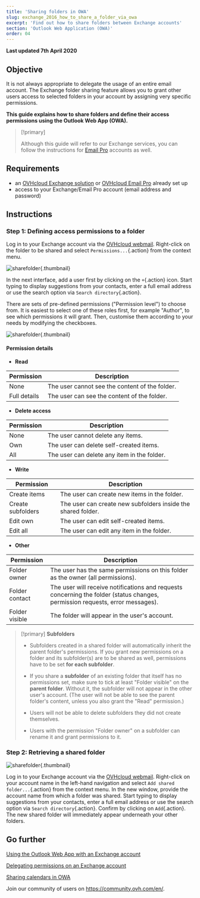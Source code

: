 ```yaml
---
title: 'Sharing folders in OWA'
slug: exchange_2016_how_to_share_a_folder_via_owa
excerpt: 'Find out how to share folders between Exchange accounts'
section: 'Outlook Web Application (OWA)'
order: 04
---
```


**Last updated 7th April 2020**

## Objective

It is not always appropriate to delegate the usage of an entire email account. The Exchange folder sharing feature allows you to grant other users access to selected folders in your account by assigning very specific permissions.

**This guide explains how to share folders and define their access permissions using the Outlook Web App (OWA).**

> [!primary]
>
> Although this guide will refer to our Exchange services, you can follow the instructions for [Email Pro](https://www.ovhcloud.com/en-gb/emails/email-pro/) accounts as well.
>


## Requirements

- an [OVHcloud Exchange solution](https://www.ovhcloud.com/en-gb/emails/hosted-exchange/) or [OVHcloud Email Pro](https://www.ovhcloud.com/en-gb/emails/email-pro/) already set up
- access to your Exchange/Email Pro account (email address and password)


## Instructions

### Step 1: Defining access permissions to a folder

Log in to your Exchange account via the [OVHcloud webmail](https://www.ovhcloud.com/en-gb/mail/). Right-click on the folder to be shared and select `Permissions...`{.action} from the context menu.

![sharefolder](images/exchange-folder-step1.png){.thumbnail}

In the next interface, add a user first by clicking on the `+`{.action} icon. Start typing to display suggestions from your contacts, enter a full email address or use the search option via `Search directory`{.action}.

There are sets of pre-defined permissions ("Permission level") to choose from. It is easiest to select one of these roles first, for example "Author", to see which permissions it will grant. Then, customise them according to your needs by modifying the checkboxes.

![sharefolder](images/exchange-folder-step2aag.gif){.thumbnail}

#### Permission details

- **Read**

|Permission|Description|
|---|---|
|None|The user cannot see the content of the folder.|
|Full details|The user can see the content of the folder.|


- **Delete access**

|Permission|Description|
|---|---|
|None|The user cannot delete any items.|
|Own|The user can delete self-created items.|
|All|The user can delete any item in the folder.|


- **Write**

|Permission|Description|
|---|---|
|Create items|The user can create new items in the folder.|
|Create subfolders|The user can create new subfolders inside the shared folder.|
|Edit own|The user can edit self-created items.|
|Edit all|The user can edit any item in the folder.|


- **Other**

|Permission|Description|
|---|---|
|Folder owner|The user has the same permissions on this folder as the owner (all permissions).|
|Folder contact|The user will receive notifications and requests concerning the folder (status changes, permission requests, error messages).|
|Folder visible|The folder will appear in the user's account.|

> [!primary]
>**Subfolders**
> 
> - Subfolders created in a shared folder will automatically inherit the parent folder's permissions. If you grant new permissions on a folder and its subfolder(s) are to be shared as well, permissions have to be set **for each subfolder**.
> 
> - If you share a **subfolder** of an existing folder that itself has no permissions set, make sure to tick at least "Folder visible" on the **parent folder**. Without it, the subfolder will not appear in the other user's account. (The user will not be able to see the parent folder's content, unless you also grant the "Read" permission.)
> 
> - Users will not be able to delete subfolders they did not create themselves.
> 
> - Users with the permission "Folder owner" on a subfolder can rename it and grant permissions to it.
>


### Step 2: Retrieving a shared folder

![sharefolder](images/exchange-folder-step3.png){.thumbnail}

Log in to your Exchange account via the [OVHcloud webmail](https://www.ovhcloud.com/en-gb/mail). Right-click on your account name in the left-hand navigation and select `Add shared folder...`{.action} from the context menu. In the new window, provide the account name from which a folder was shared. Start typing to display suggestions from your contacts, enter a full email address or use the search option via `Search directory`{.action}. Confirm by clicking on `Add`{.action}. The new shared folder will immediately appear underneath your other folders.


## Go further

[Using the Outlook Web App with an Exchange account](../exchange_2016_outlook_web_app_user_guide)

[Delegating permissions on an Exchange account](../exchange_2013_how_to_grant_full_access_permissions_for_an_account)

[Sharing calendars in OWA](../exchange_2016_how_to_share_calendars_via_owa)

Join our community of users on <https://community.ovh.com/en/>.
